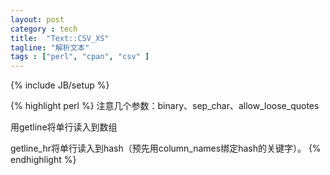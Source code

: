 ```yaml
---
layout: post
category : tech
title:  "Text::CSV_XS"
tagline: "解析文本"
tags : ["perl", "cpan", "csv" ] 
---
```

{% include JB/setup %}

{% highlight perl %}
注意几个参数：binary、sep_char、allow_loose_quotes

用getline将单行读入到数组

getline_hr将单行读入到hash（预先用column_names绑定hash的关键字）。 
{% endhighlight %}
